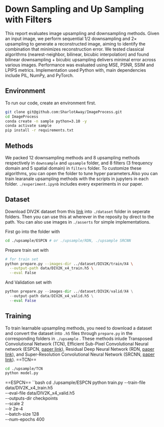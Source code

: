# Down Sampling and Up Sampling with Filters

This report evaluates image upsampling and downsampling methods. Given an input image, we perform sequential 1/2 downsampling and 2× upsampling to generate a reconstructed image, aiming to identify the combination that minimizes reconstruction error. We tested classical algorithms (nearest-neighbor, bilinear, bicubic interpolation) and found bilinear downsampling + bicubic upsampling delivers minimal error across various images. Performance was evaluated using MSE, PSNR, SSIM and LPIPS metrics. Implementation used Python with, main dependencies include PIL, NumPy, and PyTorch.

## Environment
To run our code, create an environment first.

```bash
git clone git@github.com:SharlotAway/ImageProcess.git
cd ImageProcess
conda create -n sample python=3.10 -y
conda activate sample
pip install -r requirements.txt
```

## Methods
We packed 12 downsampling methods and 8 upsampling methods respectively in `downsample` and `upsample` folder, and 8 filters (3 frequency domain and 5 spatial domain) in `filters` folder. To customize these algorithms, you can open the folder to tune hyper parameters.Also you can train learanale upsampling methods with the scripts in jupyters in each folder.
`./experiment.ipynb` includes every experiments in our paper. 

## Dataset
Download DIV2K dataset from this [link](https://data.vision.ee.ethz.ch/cvl/DIV2K/) into `./dataset` folder in seperate folders. Then you can use this at wherever in the reposity by direct to the path. You can also use images in `./asserts` for simple implementations.

First go into the folder with

```bash
cd ./upsample/ESPCN # or ./upsample/RDN, ./upsample SRCNN
```

Prepare train set with

```bash
# for train set
python prepare.py --images-dir ../dataset/DIV2K/train/X4 \
  --output-path data/DIV2K_x4_train.h5 \
  --eval False
```

And Validation set with 
```python
python prepare.py --images-dir ../dataset/DIV2K/valid/X4 \
  --output-path data/DIV2K_x4_valid.h5 \
  --eval False
```

## Training
To train learnable upsampling methods, you need to download a dataset and convert the dataset into `.h5` files through `prepare.py` in the corresponding folders in `./upsample` . These methods inlude Transposed Convolutional Network (TCN), Efficient Sub-Pixel Convolutional Neural network (ESPCN, [paper link](https://arxiv.org/abs/1609.05158)), Residual Deep Neural Network (RDN, [paper link](https://arxiv.org/abs/1802.08797)), and Super-Resolution Convolutional Neural Network (SRCNN, [paper link](https://arxiv.org/abs/1501.00092)). 
==TCN==

```bash
cd ./upsample/TCN
python model.py
```

==ESPCN==
``bash
cd ./upsample/ESPCN
python train.py --train-file data/DIV2K_x4_train.h5 \
    --eval-file data/DIV2K_x4_valid.h5 \
    --outputs-dir checkpoints \
    --scale 2 \
    --lr 2e-4 \
    --batch-size 128 \
    --num-epochs 400
```
